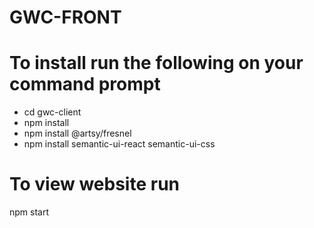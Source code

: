 # GWC-FRONT
# To install run the following on your command prompt 
- cd gwc-client 
- npm install 
- npm install @artsy/fresnel 
- npm install semantic-ui-react semantic-ui-css
# To view website run
npm start 
